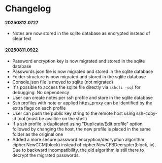 # Changelog
#### 20250812.0727
  - Notes are now stored in the sqlite database as encrypted instead of clear text
#### 20250811.0922
  - Password encryption key is now migrated and stored in the sqlite database
  - Passwords.json file is now migrated and stored in the sqlite database
  - Folder structure is now migrated and stored in the sqlite database
  - Console.json file is moved to sqlite (not migrated)
  - It's possible to access the sqlite file directly via `sshcli -sql` for debugging. No dependency
  - User can create notes per ssh profile and store in the sqlite database
  - Ssh profiles with note or applied https_proxy can be identified by the extra flags on each profile
  - User can push the public key string to the remote host using ssh-copy-id tool (must be availble on the shell)
  - If a ssh profile is duplicated using "Duplicate/Edit profile" option followed by changing the host, the new profile is placed in the same folder as the original one 
  - Added a more secure password encryption/decryption algorithm cipher.NewGCM(block) instead of cipher.NewCFBDecrypter(block, iv). Due to backward incompatibility, the old algorithm is still there to decrypt the migrated passwords.
